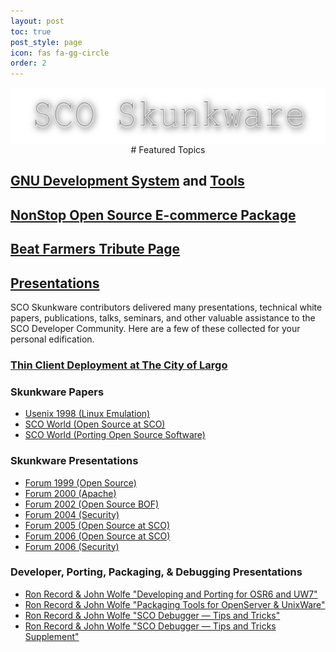 ```yaml
---
layout: post
toc: true
post_style: page
icon: fas fa-gg-circle
order: 2
---
```


<div align="center">
  <img
    align="center"
    src="/skunkware/images/skunkware.png"
    style="width:643;height:116"
    alt="Skunkware"/>
<br />
# Featured Topics
</div>

## [GNU Development System](/skunkware.dev/skunkware/gds/) and [Tools](/skunkware.dev/skunkware/devtools/)

## [NonStop Open Source E-commerce Package](/skunkware/ecom/)

## [Beat Farmers Tribute Page](/skunkware/95/farmhand.html)

## [Presentations](/skunkware/talks/presentations.html)

SCO Skunkware contributors delivered many presentations,
technical white papers, publications, talks, seminars, and
other valuable assistance to the SCO Developer Community.
Here are a few of these collected for your personal edification.

### [Thin Client Deployment at The City of Largo](/skunkware/largo/)

### Skunkware Papers

- [Usenix 1998 (Linux Emulation)](/skunkware/emulators/lxrun/html/index.html)
- [SCO World (Open Source at SCO)](/skunkware/sgmldocs/html/scoworld.html)
- [SCO World (Porting Open Source Software)](/skunkware/porting/scoworld-two/t1.html)

### Skunkware Presentations

- [Forum 1999 (Open Source)](/skunkware/intro99/index.html)
- [Forum 2000 (Apache)](/skunkware/apache/slides/index.html)
- [Forum 2002 (Open Source BOF)](/skunkware/talks/forum2002/html)
- [Forum 2004 (Security)](/skunkware/talks/forum2004/security/html/index.html)
- [Forum 2005 (Open Source at SCO)](/skunkware/talks/forum2005/html/index.html)
- [Forum 2006 (Open Source at SCO)](/skunkware/talks/forum2006/html/index.html)
- [Forum 2006 (Security)](/skunkware/talks/forum2006/security/html/index.html)

### Developer, Porting, Packaging, &amp; Debugging Presentations

- [Ron Record &amp; John Wolfe "Developing and Porting for OSR6 and UW7"](/skunkware/talks/forum2008/Record_Wolfe_Developing_and_Porting.pdf)
- [Ron Record &amp; John Wolfe "Packaging Tools for OpenServer &amp; UnixWare"](/skunkware/talks/forum2008/Record_Wolfe_Packaging_Tools_OSR6_UW714.pdf)
- [Ron Record &amp; John Wolfe "SCO Debugger &mdash; Tips and Tricks"](/skunkware/talks/forum2008/Record_Wolfe_SCO_Debugger_tips_and_tricks.pdf)
- [Ron Record &amp; John Wolfe "SCO Debugger &mdash; Tips and Tricks Supplement"](/skunkware/talks/forum2008/Debug_for_GDB_Users.html)
